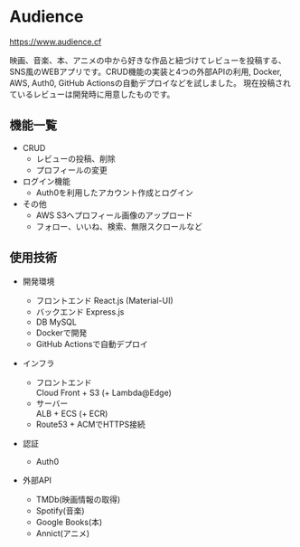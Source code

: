 # Audience
<a href='https://www.audience.cf' target="_blank">https://www.audience.cf</a>

映画、音楽、本、アニメの中から好きな作品と紐づけてレビューを投稿する、SNS風のWEBアプリです。CRUD機能の実装と4つの外部APIの利用, Docker, AWS, Auth0, GitHub Actionsの自動デプロイなどを試しました。
現在投稿されているレビューは開発時に用意したものです。
## 機能一覧
- CRUD
  - レビューの投稿、削除
  - プロフィールの変更
- ログイン機能
  - Auth0を利用したアカウント作成とログイン
- その他
  - AWS S3へプロフィール画像のアップロード
  - フォロー、いいね、検索、無限スクロールなど
## 使用技術
- 開発環境
  - フロントエンド React.js (Material-UI)
  - バックエンド Express.js
  - DB MySQL
  - Dockerで開発
  - GitHub Actionsで自動デプロイ

- インフラ
  - フロントエンド  
    Cloud Front + S3 (+ Lambda@Edge)
  - サーバー  
    ALB + ECS (+ ECR)
  - Route53 + ACMでHTTPS接続  

- 認証  
  - Auth0
- 外部API
  - TMDb(映画情報の取得)
  - Spotify(音楽)
  - Google Books(本)
  - Annict(アニメ)